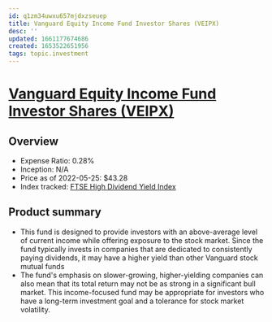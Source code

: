 ```yaml
---
id: q1zm34uwxu657mjdxzseuep
title: Vanguard Equity Income Fund Investor Shares (VEIPX)
desc: ''
updated: 1661177674686
created: 1653522651956
tags: topic.investment
---
```

# [Vanguard Equity Income Fund Investor Shares (VEIPX)](https://investor.vanguard.com/mutual-funds/profile/VEIPX)

## Overview

- Expense Ratio: 0.28%
- Inception: N/A
- Price as of 2022-05-25: $43.28
- Index tracked: [FTSE High Dividend Yield Index](https://etfdb.com/index/ftse-high-dividend-yield-index/)

## Product summary

- This fund is designed to provide investors with an above-average level of current income while offering exposure to the stock market. Since the fund typically invests in companies that are dedicated to consistently paying dividends, it may have a higher yield than other Vanguard stock mutual funds
- The fund's emphasis on slower-growing, higher-yielding companies can also mean that its total return may not be as strong in a significant bull market. This income-focused fund may be appropriate for investors who have a long-term investment goal and a tolerance for stock market volatility.
